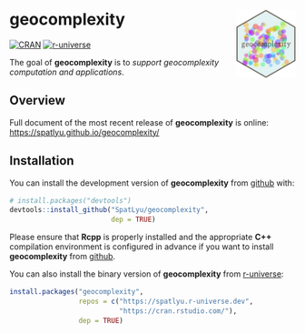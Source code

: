 
<!-- README.md is generated from README.Rmd. Please edit that file -->

# geocomplexity <img src="man/figures/logo.png" align="right" height="120"/>

<!-- badges: start -->

[![CRAN](https://www.r-pkg.org/badges/version/geocomplexity)](https://CRAN.R-project.org/package=geocomplexity)
[![r-universe](https://spatlyu.r-universe.dev/badges/geocomplexity)](https://spatlyu.r-universe.dev/geocomplexity)
<!-- badges: end -->

The goal of **geocomplexity** is to *support geocomplexity computation
and applications*.

## Overview

Full document of the most recent release of **geocomplexity** is online:
<https://spatlyu.github.io/geocomplexity/>

## Installation

You can install the development version of **geocomplexity** from
[github](https://github.com/SpatLyu/geocomplexity) with:

``` r
# install.packages("devtools")
devtools::install_github("SpatLyu/geocomplexity",
                         dep = TRUE)
```

Please ensure that **Rcpp** is properly installed and the appropriate
**C++** compilation environment is configured in advance if you want to
install **geocomplexity** from
[github](https://github.com/SpatLyu/geocomplexity).

You can also install the binary version of **geocomplexity** from
[r-universe](https://spatlyu.r-universe.dev/geocomplexity):

``` r
install.packages("geocomplexity", 
                 repos = c("https://spatlyu.r-universe.dev",
                           "https://cran.rstudio.com/"),
                 dep = TRUE)
```
